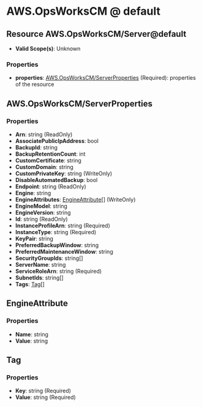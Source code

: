 # AWS.OpsWorksCM @ default

## Resource AWS.OpsWorksCM/Server@default
* **Valid Scope(s)**: Unknown
### Properties
* **properties**: [AWS.OpsWorksCM/ServerProperties](#awsopsworkscmserverproperties) (Required): properties of the resource

## AWS.OpsWorksCM/ServerProperties
### Properties
* **Arn**: string (ReadOnly)
* **AssociatePublicIpAddress**: bool
* **BackupId**: string
* **BackupRetentionCount**: int
* **CustomCertificate**: string
* **CustomDomain**: string
* **CustomPrivateKey**: string (WriteOnly)
* **DisableAutomatedBackup**: bool
* **Endpoint**: string (ReadOnly)
* **Engine**: string
* **EngineAttributes**: [EngineAttribute](#engineattribute)[] (WriteOnly)
* **EngineModel**: string
* **EngineVersion**: string
* **Id**: string (ReadOnly)
* **InstanceProfileArn**: string (Required)
* **InstanceType**: string (Required)
* **KeyPair**: string
* **PreferredBackupWindow**: string
* **PreferredMaintenanceWindow**: string
* **SecurityGroupIds**: string[]
* **ServerName**: string
* **ServiceRoleArn**: string (Required)
* **SubnetIds**: string[]
* **Tags**: [Tag](#tag)[]

## EngineAttribute
### Properties
* **Name**: string
* **Value**: string

## Tag
### Properties
* **Key**: string (Required)
* **Value**: string (Required)

